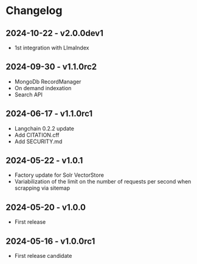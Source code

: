 # Changelog

## 2024-10-22 - v2.0.0dev1

* 1st integration with LlmaIndex

## 2024-09-30 - v1.1.0rc2

* MongoDb RecordManager
* On demand indexation
* Search API

## 2024-06-17 - v1.1.0rc1

* Langchain 0.2.2 update
* Add CITATION.cff
* Add SECURITY.md

## 2024-05-22 - v1.0.1

* Factory update for Solr VectorStore
* Variabilization of the limit on the number of requests per second when scrapping via sitemap

## 2024-05-20 - v1.0.0

* First release

## 2024-05-16 - v1.0.0rc1

* First release candidate
